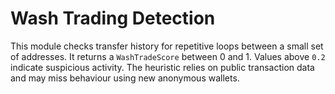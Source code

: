 # Wash Trading Detection

This module checks transfer history for repetitive loops between a small set of addresses.
It returns a `WashTradeScore` between 0 and 1. Values above `0.2` indicate suspicious activity.
The heuristic relies on public transaction data and may miss behaviour using new anonymous wallets.
